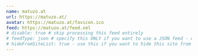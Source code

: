 ```yaml
---
name: matuzo.at
url: https://matuzo.at/
avatar: https://matuzo.at/favicon.ico
feed: https://matuzo.at/feed.xml
# disable: true # skip processing this feed entirely
# feedType: json # specify this ONLY if you want to use a JSON feed - defaults to RSS / Atom
# hideFromSiteList: true - use this if you want to hide this site from the list of sites on this page: https://eleventy-m10y.lkmt.us/sites/
---
```

